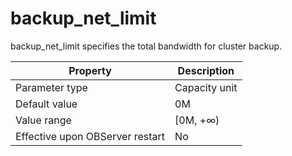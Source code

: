 backup_net_limit 
=====================================

backup_net_limit specifies the total bandwidth for cluster backup. 


|          **Property**           | **Description** |
|---------------------------------|-----------------|
| Parameter type                  | Capacity unit   |
| Default value                   | 0M              |
| Value range                     | \[0M, +∞)       |
| Effective upon OBServer restart | No              |



